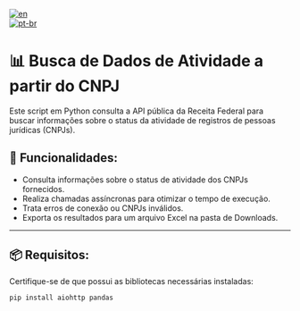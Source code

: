 [![en](https://img.shields.io/badge/lang-en-red.svg)](https://github.com/emy-devfullstack/automation-cnpjs/blob/main/README.md)  
[![pt-br](https://img.shields.io/badge/lang-pt--br-green.svg)](https://github.com/emy-devfullstack/automation-cnpjs/blob/main/README.pt-br.md)  

# 📊 Busca de Dados de Atividade a partir do CNPJ

Este script em Python consulta a API pública da Receita Federal para buscar informações sobre o status da atividade de registros de pessoas jurídicas (CNPJs).

## 🚀 Funcionalidades:
- Consulta informações sobre o status de atividade dos CNPJs fornecidos.
- Realiza chamadas assíncronas para otimizar o tempo de execução.
- Trata erros de conexão ou CNPJs inválidos.
- Exporta os resultados para um arquivo Excel na pasta de Downloads.

---

## 📦 Requisitos:
Certifique-se de que possui as bibliotecas necessárias instaladas:
```bash
pip install aiohttp pandas
